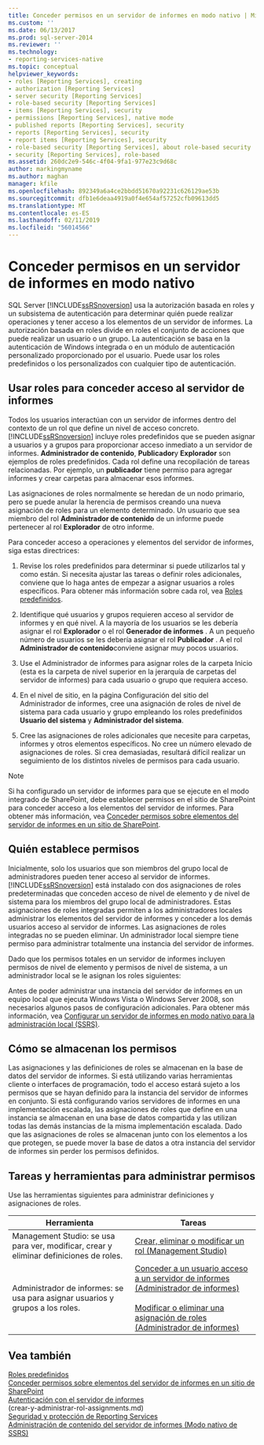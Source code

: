 ```yaml
---
title: Conceder permisos en un servidor de informes en modo nativo | Microsoft Docs
ms.custom: ''
ms.date: 06/13/2017
ms.prod: sql-server-2014
ms.reviewer: ''
ms.technology:
- reporting-services-native
ms.topic: conceptual
helpviewer_keywords:
- roles [Reporting Services], creating
- authorization [Reporting Services]
- server security [Reporting Services]
- role-based security [Reporting Services]
- items [Reporting Services], security
- permissions [Reporting Services], native mode
- published reports [Reporting Services], security
- reports [Reporting Services], security
- report items [Reporting Services], security
- role-based security [Reporting Services], about role-based security
- security [Reporting Services], role-based
ms.assetid: 260dc2e9-546c-4f04-9fa1-977e23c9d68c
author: markingmyname
ms.author: maghan
manager: kfile
ms.openlocfilehash: 892349a6a4ce2bbdd51670a92231c626129ae53b
ms.sourcegitcommit: dfb1e6deaa4919a0f4e654af57252cfb09613dd5
ms.translationtype: MT
ms.contentlocale: es-ES
ms.lasthandoff: 02/11/2019
ms.locfileid: "56014566"
---
```

# <a name="granting-permissions-on-a-native-mode-report-server"></a>Conceder permisos en un servidor de informes en modo nativo
  SQL Server [!INCLUDE[ssRSnoversion](../../includes/ssrsnoversion-md.md)] usa la autorización basada en roles y un subsistema de autenticación para determinar quién puede realizar operaciones y tener acceso a los elementos de un servidor de informes. La autorización basada en roles divide en roles el conjunto de acciones que puede realizar un usuario o un grupo. La autenticación se basa en la autenticación de Windows integrada o en un módulo de autenticación personalizado proporcionado por el usuario. Puede usar los roles predefinidos o los personalizados con cualquier tipo de autenticación.  
  
## <a name="using-roles-to-grant-report-server-access"></a>Usar roles para conceder acceso al servidor de informes  
 Todos los usuarios interactúan con un servidor de informes dentro del contexto de un rol que define un nivel de acceso concreto. [!INCLUDE[ssRSnoversion](../../includes/ssrsnoversion-md.md)] incluye roles predefinidos que se pueden asignar a usuarios y a grupos para proporcionar acceso inmediato a un servidor de informes. **Administrador de contenido**, **Publicador**y **Explorador** son ejemplos de roles predefinidos. Cada rol define una recopilación de tareas relacionadas. Por ejemplo, un **publicador** tiene permiso para agregar informes y crear carpetas para almacenar esos informes.  
  
 Las asignaciones de roles normalmente se heredan de un nodo primario, pero se puede anular la herencia de permisos creando una nueva asignación de roles para un elemento determinado. Un usuario que sea miembro del rol **Administrador de contenido** de un informe puede pertenecer al rol **Explorador** de otro informe.  
  
 Para conceder acceso a operaciones y elementos del servidor de informes, siga estas directrices:  
  
1.  Revise los roles predefinidos para determinar si puede utilizarlos tal y como están. Si necesita ajustar las tareas o definir roles adicionales, conviene que lo haga antes de empezar a asignar usuarios a roles específicos. Para obtener más información sobre cada rol, vea [Roles predefinidos](role-definitions-predefined-roles.md).  
  
2.  Identifique qué usuarios y grupos requieren acceso al servidor de informes y en qué nivel. A la mayoría de los usuarios se les debería asignar el rol **Explorador** o el rol **Generador de informes** . A un pequeño número de usuarios se les debería asignar el rol **Publicador** . A el rol **Administrador de contenido**conviene asignar muy pocos usuarios.  
  
3.  Use el Administrador de informes para asignar roles de la carpeta Inicio (esta es la carpeta de nivel superior en la jerarquía de carpetas del servidor de informes) para cada usuario o grupo que requiera acceso.  
  
4.  En el nivel de sitio, en la página Configuración del sitio del Administrador de informes, cree una asignación de roles de nivel de sistema para cada usuario y grupo empleando los roles predefinidos **Usuario del sistema** y **Administrador del sistema**.  
  
5.  Cree las asignaciones de roles adicionales que necesite para carpetas, informes y otros elementos específicos. No cree un número elevado de asignaciones de roles. Si crea demasiadas, resultará difícil realizar un seguimiento de los distintos niveles de permisos para cada usuario.  
  
> [!NOTE]  
>  Si ha configurado un servidor de informes para que se ejecute en el modo integrado de SharePoint, debe establecer permisos en el sitio de SharePoint para conceder acceso a los elementos del servidor de informes. Para obtener más información, vea [Conceder permisos sobre elementos del servidor de informes en un sitio de SharePoint](granting-permissions-on-report-server-items-on-a-sharepoint-site.md).  
  
## <a name="who-sets-permissions"></a>Quién establece permisos  
 Inicialmente, solo los usuarios que son miembros del grupo local de administradores pueden tener acceso al servidor de informes. [!INCLUDE[ssRSnoversion](../../includes/ssrsnoversion-md.md)] está instalado con dos asignaciones de roles predeterminadas que conceden acceso de nivel de elemento y de nivel de sistema para los miembros del grupo local de administradores. Estas asignaciones de roles integradas permiten a los administradores locales administrar los elementos del servidor de informes y conceder a los demás usuarios acceso al servidor de informes. Las asignaciones de roles integradas no se pueden eliminar. Un administrador local siempre tiene permiso para administrar totalmente una instancia del servidor de informes.  
  
 Dado que los permisos totales en un servidor de informes incluyen permisos de nivel de elemento y permisos de nivel de sistema, a un administrador local se le asignan los roles siguientes:  
  
 Antes de poder administrar una instancia del servidor de informes en un equipo local que ejecuta Windows Vista o Windows Server 2008, son necesarios algunos pasos de configuración adicionales. Para obtener más información, vea [Configurar un servidor de informes en modo nativo para la administración local &#40;SSRS&#41;](../report-server/configure-a-native-mode-report-server-for-local-administration-ssrs.md).  
  
## <a name="how-permissions-are-stored"></a>Cómo se almacenan los permisos  
 Las asignaciones y las definiciones de roles se almacenan en la base de datos del servidor de informes. Si está utilizando varias herramientas cliente o interfaces de programación, todo el acceso estará sujeto a los permisos que se hayan definido para la instancia del servidor de informes en conjunto. Si está configurando varios servidores de informes en una implementación escalada, las asignaciones de roles que define en una instancia se almacenan en una base de datos compartida y las utilizan todas las demás instancias de la misma implementación escalada. Dado que las asignaciones de roles se almacenan junto con los elementos a los que protegen, se puede mover la base de datos a otra instancia del servidor de informes sin perder los permisos definidos.  
  
## <a name="tasks-and-tools-for-managing-permissions"></a>Tareas y herramientas para administrar permisos  
 Use las herramientas siguientes para administrar definiciones y asignaciones de roles.  
  
|Herramienta|Tareas|  
|----------|-----------|  
|Management Studio: se usa para ver, modificar, crear y eliminar definiciones de roles.|[Crear, eliminar o modificar un rol &#40;Management Studio&#41;](role-definitions-create-delete-or-modify.md)|  
|Administrador de informes: se usa para asignar usuarios y grupos a los roles.|[Conceder a un usuario acceso a un servidor de informes &#40;Administrador de informes&#41;](grant-user-access-to-a-report-server.md)<br /><br /> [Modificar o eliminar una asignación de roles &#40;Administrador de informes&#41;](role-assignments-modify-or-delete.md)|  
  
## <a name="see-also"></a>Vea también  
 [Roles predefinidos](role-definitions-predefined-roles.md)   
 [Conceder permisos sobre elementos del servidor de informes en un sitio de SharePoint](granting-permissions-on-report-server-items-on-a-sharepoint-site.md)   
 [Autenticación con el servidor de informes](authentication-with-the-report-server.md)   
 (crear-y-administrar-rol-assignments.md)   
 [Seguridad y protección de Reporting Services](reporting-services-security-and-protection.md)   
 [Administración de contenido del servidor de informes &#40;Modo nativo de SSRS&#41;](../report-server/report-server-content-management-ssrs-native-mode.md)  
  
  
